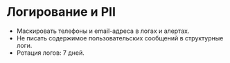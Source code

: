 # Логирование и PII

- Маскировать телефоны и email-адреса в логах и алертах.
- Не писать содержимое пользовательских сообщений в структурные логи.
- Ротация логов: 7 дней.

